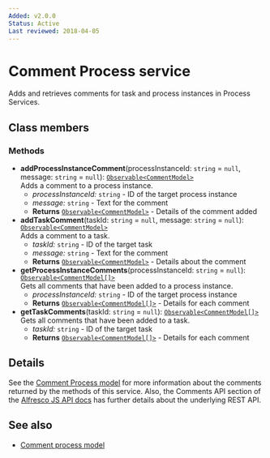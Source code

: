 ```yaml
---
Added: v2.0.0
Status: Active
Last reviewed: 2018-04-05
---
```


# Comment Process service

Adds and retrieves comments for task and process instances in Process Services.

## Class members

### Methods

-   **addProcessInstanceComment**(processInstanceId: `string` = `null`, message: `string` = `null`): [`Observable<CommentModel>`](../../lib/core/models/comment.model.ts)<br/>
    Adds a comment to a process instance.
    -   _processInstanceId:_ `string`  - ID of the target process instance
    -   _message:_ `string`  - Text for the comment
    -   **Returns** [`Observable<CommentModel>`](../../lib/core/models/comment.model.ts) - Details of the comment added
-   **addTaskComment**(taskId: `string` = `null`, message: `string` = `null`): [`Observable<CommentModel>`](../../lib/core/models/comment.model.ts)<br/>
    Adds a comment to a task.
    -   _taskId:_ `string`  - ID of the target task
    -   _message:_ `string`  - Text for the comment
    -   **Returns** [`Observable<CommentModel>`](../../lib/core/models/comment.model.ts) - Details about the comment
-   **getProcessInstanceComments**(processInstanceId: `string` = `null`): [`Observable<CommentModel[]>`](../../lib/core/models/comment.model.ts)<br/>
    Gets all comments that have been added to a process instance.
    -   _processInstanceId:_ `string`  - ID of the target process instance
    -   **Returns** [`Observable<CommentModel[]>`](../../lib/core/models/comment.model.ts) - Details for each comment
-   **getTaskComments**(taskId: `string` = `null`): [`Observable<CommentModel[]>`](../../lib/core/models/comment.model.ts)<br/>
    Gets all comments that have been added to a task.
    -   _taskId:_ `string`  - ID of the target task
    -   **Returns** [`Observable<CommentModel[]>`](../../lib/core/models/comment.model.ts) - Details for each comment

## Details

See the [Comment Process model](comment-process.model.md) for more information about the
comments returned by the methods of this service. Also, the Comments API section of the
[Alfresco JS API docs](https://github.com/Alfresco/alfresco-js-api/tree/master/src/alfresco-activiti-rest-api)
has further details about the underlying REST API.

## See also

-   [Comment process model](comment-process.model.md)
